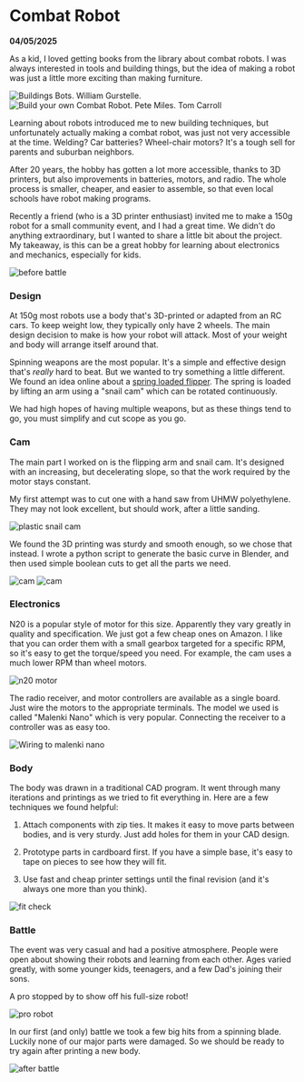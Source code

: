 # Combat Robot

**04/05/2025**

As a kid, I loved getting books from the library about combat robots.
I was always interested in tools and building things,
but the idea of making a robot was just a little more exciting than making furniture.

![Buildings Bots. William Gurstelle.](building_bots.jpg)
![Build your own Combat Robot. Pete Miles. Tom Carroll](build_your_own_combat_robot.jpg)

Learning about robots introduced me to new building techniques,
but unfortunately actually making a combat robot, was just not very accessible at the time.
Welding? Car batteries? Wheel-chair motors?
It's a tough sell for parents and suburban neighbors.

After 20 years, the hobby has gotten a lot more accessible, thanks to 3D printers,
but also improvements in batteries, motors, and radio.
The whole process is smaller, cheaper, and easier to assemble,
so that even local schools have robot making programs. 

Recently a friend (who is a 3D printer enthusiast) invited me to make a 150g robot for a small community event,
and I had a great time.
We didn't do anything extraordinary,
but I wanted to share a little bit about the project.
My takeaway, is this can be a great hobby
for learning about electronics and mechanics,
especially for kids.

![before battle](robot.jpg)

### Design

At 150g most robots use a body that's 3D-printed or adapted from an RC cars.
To keep weight low, they typically only have 2 wheels.
The main design decision to make is how your robot will attack.
Most of your weight and body will arrange itself around that. 

Spinning weapons are the most popular.
It's a simple and effective design that's *really* hard to beat.
But we wanted to try something a little different.
We found an idea online about a [spring loaded flipper](https://www.youtube.com/watch?v=63BY414Va0E).
The spring is loaded by lifting an arm using a "snail cam" which can be rotated continuously.

We had high hopes of having multiple weapons,
but as these things tend to go, you must simplify and cut scope as you go.

### Cam

The main part I worked on is the flipping arm and snail cam.
It's designed with an increasing, but decelerating slope,
so that the work required by the motor stays constant.

My first attempt was to cut one with a hand saw from UHMW polyethylene.
They may not look excellent, but should work, after a little sanding.

![plastic snail cam](plastic_cams.jpg)

We found the 3D printing was sturdy and smooth enough,
so we chose that instead.
I wrote a python script to generate the basic curve in Blender,
and then used simple boolean cuts to get all the parts we need.

![cam](cam_boolean.png)
![cam](cam.png)

### Electronics

N20 is a popular style of motor for this size.
Apparently they vary greatly in quality and specification.
We just got a few cheap ones on Amazon.
I like that you can order them with a small gearbox targeted for a specific RPM,
so it's easy to get the torque/speed you need.
For example, the cam uses a much lower RPM than wheel motors.

![n20 motor](motor.jpg)

The radio receiver, and motor controllers are available as a single board.
Just wire the motors to the appropriate terminals.
The model we used is called "Malenki Nano" which is very popular.
Connecting the receiver to a controller was as easy too.

![Wiring to malenki nano](wiring.jpg)


### Body

The body was drawn in a traditional CAD program.
It went through many iterations and printings as we tried to fit everything in.
Here are a few techniques we found helpful:

1. Attach components with zip ties. It makes it easy to move parts between bodies, and is very sturdy.
  Just add holes for them in your CAD design.

2. Prototype parts in cardboard first. If you have a simple base, it's easy to tape on pieces to see how they will fit.

3. Use fast and cheap printer settings until the final revision (and it's always one more than you think).

![fit check](fit_check.jpg)

### Battle

The event was very casual and had a positive atmosphere.
People were open about showing their robots and learning from each other.
Ages varied greatly, with some younger kids, teenagers, and a few Dad's joining their sons.

A pro stopped by to show off his full-size robot!

![pro robot](pro.jpg)

In our first (and only) battle we took a few big hits from a spinning blade.
Luckily none of our major parts were damaged.
So we should be ready to try again after printing a new body.

![after battle](robot_after.jpg)

















